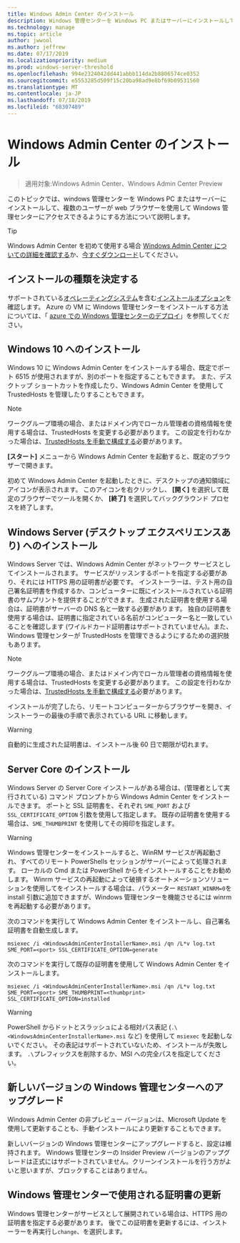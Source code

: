 ```yaml
---
title: Windows Admin Center のインストール
description: Windows 管理センターを Windows PC またはサーバーにインストールして、複数のユーザーが web ブラウザーを使用して Windows 管理センターにアクセスできるようにする方法。
ms.technology: manage
ms.topic: article
author: jwwool
ms.author: jeffrew
ms.date: 07/17/2019
ms.localizationpriority: medium
ms.prod: windows-server-threshold
ms.openlocfilehash: 994e2324042dd441abbb114da2b8806574ce0352
ms.sourcegitcommit: e5553285d509f15c20ba98ad9e8bf69b09531560
ms.translationtype: MT
ms.contentlocale: ja-JP
ms.lasthandoff: 07/18/2019
ms.locfileid: "68307489"
---
```

# <a name="install-windows-admin-center"></a>Windows Admin Center のインストール

> 適用対象:Windows Admin Center、Windows Admin Center Preview

このトピックでは、windows 管理センターを Windows PC またはサーバーにインストールして、複数のユーザーが web ブラウザーを使用して Windows 管理センターにアクセスできるようにする方法について説明します。

> [!Tip]
> Windows Admin Center を初めて使用する場合
> [Windows Admin Center についての詳細を確認する](../understand/windows-admin-center.md)か、[今すぐダウンロード](https://aka.ms/windowsadmincenter)してください。

## <a name="determine-your-installation-type"></a>インストールの種類を決定する

サポートされている[オペレーティングシステム](../plan/installation-options.md#supported-operating-systems-installation)を含む[インストールオプション](../plan/installation-options.md)を確認します。 Azure の VM に Windows 管理センターをインストールする方法については、「 [azure での Windows 管理センターのデプロイ](../azure/deploy-wac-in-azure.md)」を参照してください。

## <a name="install-on-windows-10"></a>Windows 10 へのインストール

Windows 10 に Windows Admin Center をインストールする場合、既定でポート 6515 が使用されますが、別のポートを指定することもできます。 また、デスクトップ ショートカットを作成したり、Windows Admin Center を使用して TrustedHosts を管理したりすることもできます。

> [!NOTE]
> ワークグループ環境の場合、またはドメイン内でローカル管理者の資格情報を使用する場合は、TrustedHosts を変更する必要があります。 この設定を行わなかった場合は、[TrustedHosts を手動で構成する](../support/troubleshooting.md#configure-trustedhosts)必要があります。

**[スタート]** メニューから Windows Admin Center を起動すると、既定のブラウザーで開きます。

初めて Windows Admin Center を起動したときに、デスクトップの通知領域にアイコンが表示されます。 このアイコンを右クリックし、 **[開く]** を選択して既定のブラウザーでツールを開くか、 **[終了]** を選択してバックグラウンド プロセスを終了します。

## <a name="install-on-windows-server-with-desktop-experience"></a>Windows Server (デスクトップ エクスペリエンスあり) へのインストール

Windows Server では、Windows Admin Center がネットワーク サービスとしてインストールされます。 サービスがリッスンするポートを指定する必要があり、それには HTTPS 用の証明書が必要です。 インストーラーは、テスト用の自己署名証明書を作成するか、コンピューターに既にインストールされている証明書のサムプリントを提供することができます。 生成された証明書を使用する場合は、証明書がサーバーの DNS 名と一致する必要があります。 独自の証明書を使用する場合は、証明書に指定されている名前がコンピューター名と一致していることを確認します (ワイルドカード証明書はサポートされていません)。また、Windows 管理センターが TrustedHosts を管理できるようにするための選択肢もあります。

> [!NOTE]
> ワークグループ環境の場合、またはドメイン内でローカル管理者の資格情報を使用する場合は、TrustedHosts を変更する必要があります。 この設定を行わなかった場合は、[TrustedHosts を手動で構成する](../support/troubleshooting.md#configure-trustedhosts)必要があります。

インストールが完了したら、リモートコンピューターからブラウザーを開き、インストーラーの最後の手順で表示されている URL に移動します。

> [!WARNING]
> 自動的に生成された証明書は、インストール後 60 日で期限が切れます。

## <a name="install-on-server-core"></a>Server Core のインストール

Windows Server の Server Core インストールがある場合は、(管理者として実行されている) コマンド プロンプトから Windows Admin Center をインストールできます。 ポートと SSL 証明書を、それぞれ `SME_PORT` および `SSL_CERTIFICATE_OPTION` 引数を使用して指定します。 既存の証明書を使用する場合は、`SME_THUMBPRINT` を使用してその拇印を指定します。

> [!WARNING]
> Windows 管理センターをインストールすると、WinRM サービスが再起動され、すべてのリモート PowerShells セッションがサーバーによって処理されます。 ローカルの Cmd または PowerShell からをインストールすることをお勧めします。 Winrm サービスの再起動によって破損するオートメーションソリューションを使用してをインストールする場合は、パラメーター ```RESTART_WINRM=0```を install 引数に追加できますが、Windows 管理センターを機能させるには winrm を再起動する必要があります。

次のコマンドを実行して Windows Admin Center をインストールし、自己署名証明書を自動生成します。

```   
msiexec /i <WindowsAdminCenterInstallerName>.msi /qn /L*v log.txt SME_PORT=<port> SSL_CERTIFICATE_OPTION=generate
```

次のコマンドを実行して既存の証明書を使用して Windows Admin Center をインストールします。

```
msiexec /i <WindowsAdminCenterInstallerName>.msi /qn /L*v log.txt SME_PORT=<port> SME_THUMBPRINT=<thumbprint> SSL_CERTIFICATE_OPTION=installed
```

> [!WARNING]
> PowerShell からドットとスラッシュによる相対パス表記 (`.\<WindowsAdminCenterInstallerName>.msi` など) を使用して `msiexec` を起動しないでください。 その表記はサポートされていないため、インストールが失敗します。 `.\`プレフィックスを削除するか、MSI への完全パスを指定してください。

## <a name="upgrading-to-a-new-version-of-windows-admin-center"></a>新しいバージョンの Windows 管理センターへのアップグレード

Windows Admin Center の非プレビュー バージョンは、Microsoft Update を使用して更新することも、手動インストールにより更新することもできます。

新しいバージョンの Windows 管理センターにアップグレードすると、設定は維持されます。 Windows 管理センターの Insider Preview バージョンのアップグレードは正式にはサポートされていません。クリーンインストールを行う方がよいと思いますが、ブロックすることはありません。

## <a name="updating-the-certificate-used-by-windows-admin-center"></a>Windows 管理センターで使用される証明書の更新

Windows 管理センターがサービスとして展開されている場合は、HTTPS 用の証明書を指定する必要があります。 後でこの証明書を更新するには、インストーラーを再実行し```change```、を選択します。
